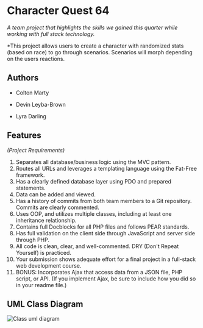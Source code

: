 # Character Quest 64

*A team project that highlights the skills we gained this quarter while working with full stack technology.*

*This project allows users to create a character with randomized stats (based on race) to go through scenarios. 
Scenarios will morph depending on the users reactions.

## Authors

* Colton Marty

* Devin Leyba-Brown

* Lyra Darling

## Features
*(Project Requirements)*
1. Separates all database/business logic using the MVC pattern.
2. Routes all URLs and leverages a templating language using the Fat-Free framework.
3. Has a clearly defined database layer using PDO and prepared statements.
4. Data can be added and viewed.
5. Has a history of commits from both team members to a Git repository. Commits are clearly commented.
6. Uses OOP, and utilizes multiple classes, including at least one inheritance relationship.
7. Contains full Docblocks for all PHP files and follows PEAR standards.
8. Has full validation on the client side through JavaScript and server side through PHP.
9. All code is clean, clear, and well-commented. DRY (Don't Repeat Yourself) is practiced.
10. Your submission shows adequate effort for a final project in a full-stack web development course.
11. BONUS:  Incorporates Ajax that access data from a JSON file, PHP script, or API.
    (If you implement Ajax, be sure to include how you did so in your readme file.)

    

## UML Class Diagram

![Class uml diagram](https://i.ibb.co/Sc1ZTzm/Character-Quest64-UML.jpg)